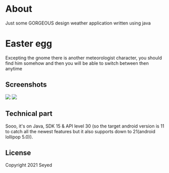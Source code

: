 # About
Just some GORGEOUS design weather application written using java

# Easter egg
Excepting the gnome there is another meteorologist character, you should find him somehow and then you will be able to switch between then anytime

## Screenshots
![](/screenshots/s0.png)
![](/screenshots/s.png)


## Technical part
Sooo, it's on Java, SDK 15 & API level 30 (so the target android version is 11 to catch all the newest features but it also supports down to 21(android lollipop 5.0)).

## License
Copyright 2021 Seyed
